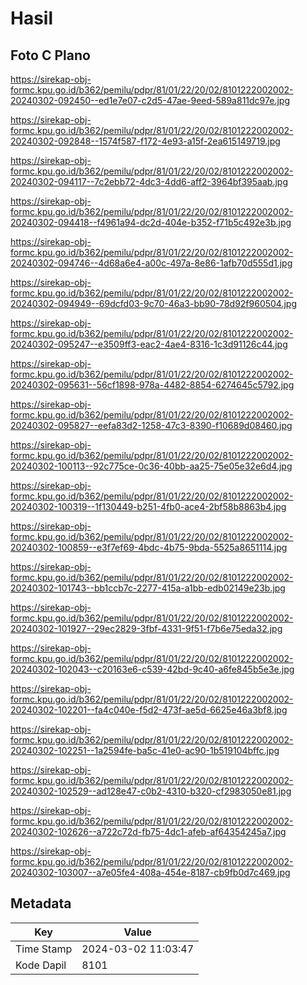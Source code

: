 # Hasil

## Foto C Plano

https://sirekap-obj-formc.kpu.go.id/b362/pemilu/pdpr/81/01/22/20/02/8101222002002-20240302-092450--ed1e7e07-c2d5-47ae-9eed-589a811dc97e.jpg

https://sirekap-obj-formc.kpu.go.id/b362/pemilu/pdpr/81/01/22/20/02/8101222002002-20240302-092848--1574f587-f172-4e93-a15f-2ea615149719.jpg

https://sirekap-obj-formc.kpu.go.id/b362/pemilu/pdpr/81/01/22/20/02/8101222002002-20240302-094117--7c2ebb72-4dc3-4dd6-aff2-3964bf395aab.jpg

https://sirekap-obj-formc.kpu.go.id/b362/pemilu/pdpr/81/01/22/20/02/8101222002002-20240302-094418--f4961a94-dc2d-404e-b352-f71b5c492e3b.jpg

https://sirekap-obj-formc.kpu.go.id/b362/pemilu/pdpr/81/01/22/20/02/8101222002002-20240302-094746--4d68a6e4-a00c-497a-8e86-1afb70d555d1.jpg

https://sirekap-obj-formc.kpu.go.id/b362/pemilu/pdpr/81/01/22/20/02/8101222002002-20240302-094949--69dcfd03-9c70-46a3-bb90-78d92f960504.jpg

https://sirekap-obj-formc.kpu.go.id/b362/pemilu/pdpr/81/01/22/20/02/8101222002002-20240302-095247--e3509ff3-eac2-4ae4-8316-1c3d91126c44.jpg

https://sirekap-obj-formc.kpu.go.id/b362/pemilu/pdpr/81/01/22/20/02/8101222002002-20240302-095631--56cf1898-978a-4482-8854-6274645c5792.jpg

https://sirekap-obj-formc.kpu.go.id/b362/pemilu/pdpr/81/01/22/20/02/8101222002002-20240302-095827--eefa83d2-1258-47c3-8390-f10689d08460.jpg

https://sirekap-obj-formc.kpu.go.id/b362/pemilu/pdpr/81/01/22/20/02/8101222002002-20240302-100113--92c775ce-0c36-40bb-aa25-75e05e32e6d4.jpg

https://sirekap-obj-formc.kpu.go.id/b362/pemilu/pdpr/81/01/22/20/02/8101222002002-20240302-100319--1f130449-b251-4fb0-ace4-2bf58b8863b4.jpg

https://sirekap-obj-formc.kpu.go.id/b362/pemilu/pdpr/81/01/22/20/02/8101222002002-20240302-100859--e3f7ef69-4bdc-4b75-9bda-5525a8651114.jpg

https://sirekap-obj-formc.kpu.go.id/b362/pemilu/pdpr/81/01/22/20/02/8101222002002-20240302-101743--bb1ccb7c-2277-415a-a1bb-edb02149e23b.jpg

https://sirekap-obj-formc.kpu.go.id/b362/pemilu/pdpr/81/01/22/20/02/8101222002002-20240302-101927--29ec2829-3fbf-4331-9f51-f7b6e75eda32.jpg

https://sirekap-obj-formc.kpu.go.id/b362/pemilu/pdpr/81/01/22/20/02/8101222002002-20240302-102043--c20163e6-c539-42bd-9c40-a6fe845b5e3e.jpg

https://sirekap-obj-formc.kpu.go.id/b362/pemilu/pdpr/81/01/22/20/02/8101222002002-20240302-102201--fa4c040e-f5d2-473f-ae5d-6625e46a3bf8.jpg

https://sirekap-obj-formc.kpu.go.id/b362/pemilu/pdpr/81/01/22/20/02/8101222002002-20240302-102251--1a2594fe-ba5c-41e0-ac90-1b519104bffc.jpg

https://sirekap-obj-formc.kpu.go.id/b362/pemilu/pdpr/81/01/22/20/02/8101222002002-20240302-102529--ad128e47-c0b2-4310-b320-cf2983050e81.jpg

https://sirekap-obj-formc.kpu.go.id/b362/pemilu/pdpr/81/01/22/20/02/8101222002002-20240302-102626--a722c72d-fb75-4dc1-afeb-af64354245a7.jpg

https://sirekap-obj-formc.kpu.go.id/b362/pemilu/pdpr/81/01/22/20/02/8101222002002-20240302-103007--a7e05fe4-408a-454e-8187-cb9fb0d7c469.jpg


## Metadata

| Key        | Value               |
| ---------- | ------------------- |
| Time Stamp | 2024-03-02 11:03:47 |
| Kode Dapil | 8101                |



